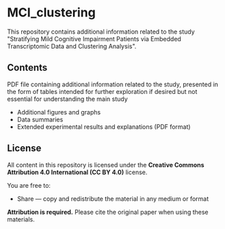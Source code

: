 # MCI_clustering
This repository contains additional information related to the study "Stratifying Mild Cognitive Impairment Patients via Embedded Transcriptomic Data and Clustering Analysis". 

## Contents
PDF file containing additional information related to the study, presented in the form of tables intended for further exploration if desired but not essential for understanding the main study

- Additional figures and graphs
- Data summaries
- Extended experimental results and explanations (PDF format)

## License

All content in this repository is licensed under the **Creative Commons Attribution 4.0 International (CC BY 4.0)** license.

You are free to:
- Share — copy and redistribute the material in any medium or format


**Attribution is required.** Please cite the original paper when using these materials.
